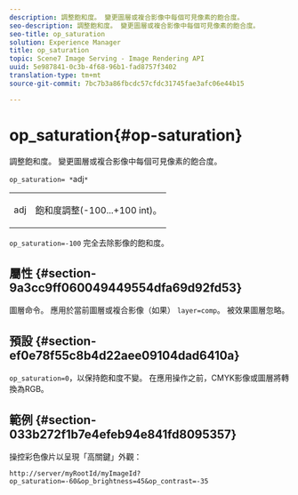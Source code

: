```yaml
---
description: 調整飽和度。 變更圖層或複合影像中每個可見像素的飽合度。
seo-description: 調整飽和度。 變更圖層或複合影像中每個可見像素的飽合度。
seo-title: op_saturation
solution: Experience Manager
title: op_saturation
topic: Scene7 Image Serving - Image Rendering API
uuid: 5e987841-0c3b-4f68-96b1-fad8757f3402
translation-type: tm+mt
source-git-commit: 7bc7b3a86fbcdc57cfdc31745fae3afc06e44b15

---
```



# op_saturation{#op-saturation}

調整飽和度。 變更圖層或複合影像中每個可見像素的飽合度。

`op_saturation= *`adj`*`

<table id="simpletable_5F118A28FE674B06A16F6F19C56B4594"> 
 <tr class="strow"> 
  <td class="stentry"> <p><span class="varname"> adj</span> </p> </td> 
  <td class="stentry"> <p>飽和度調整(-100...+100 int)。 </p></td> 
 </tr> 
</table>

`op_saturation=-100` 完全去除影像的飽和度。

## 屬性 {#section-9a3cc9ff060049449554dfa69d92fd53}

圖層命令。 應用於當前圖層或複合影像（如果） `layer=comp`。 被效果圖層忽略。

## 預設 {#section-ef0e78f55c8b4d22aee09104dad6410a}

`op_saturation=0`，以保持飽和度不變。 在應用操作之前，CMYK影像或圖層將轉換為RGB。

## 範例 {#section-033b272f1b7e4efeb94e841fd8095357}

操控彩色像片以呈現「高關鍵」外觀：

`http://server/myRootId/myImageId?op_saturation=-60&op_brightness=45&op_contrast=-35`
